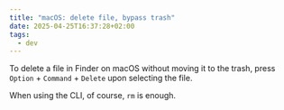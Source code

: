 ```yaml
---
title: "macOS: delete file, bypass trash"
date: 2025-04-25T16:37:28+02:00
tags:
  - dev
---
```


To delete a file in Finder on macOS without moving it to the trash, press
`Option` + `Command` + `Delete` upon selecting the file.

When using the CLI, of course, `rm` is enough.
